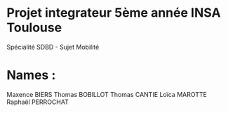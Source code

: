 # Projet integrateur 5ème année INSA Toulouse
Spécialité SDBD - Sujet Mobilité
# Names :
Maxence BIERS
Thomas BOBILLOT
Thomas CANTIE
Loïca MAROTTE
Raphaël PERROCHAT

